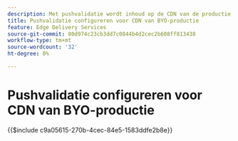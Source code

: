 ```yaml
---
description: Met pushvalidatie wordt inhoud op de CDN van de productie van de klant (bijvoorbeeld "www.yourdomain.com") automatisch verwijderd wanneer een auteur wijzigingen in de inhoud publiceert.
title: Pushvalidatie configureren voor CDN van BYO-productie
feature: Edge Delivery Services
source-git-commit: 80d974c23cb3dd7c0844b4d2cec2b608ff813438
workflow-type: tm+mt
source-wordcount: '32'
ht-degree: 0%

---
```


# Pushvalidatie configureren voor CDN van BYO-productie

{{$include c9a05615-270b-4cec-84e5-1583ddfe2b8e}}